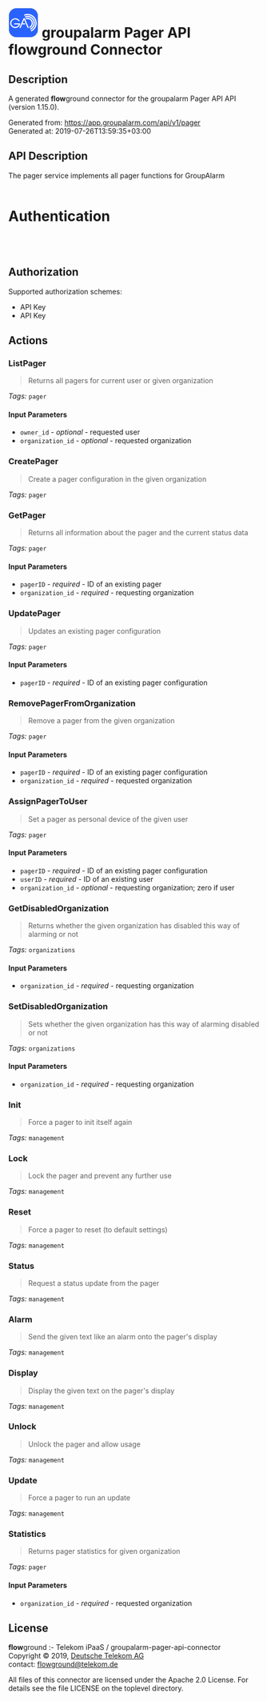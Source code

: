 # ![LOGO](logo.png) groupalarm Pager API **flow**ground Connector

## Description

A generated **flow**ground connector for the groupalarm Pager API API (version 1.15.0).

Generated from: https://app.groupalarm.com/api/v1/pager<br/>
Generated at: 2019-07-26T13:59:35+03:00

## API Description

The pager service implements all pager functions for GroupAlarm<br/>
<br/>
# Authentication<br/>
<br/>
<!-- ReDoc-Inject: <security-definitions> --><br/>

## Authorization

Supported authorization schemes:
- API Key
- API Key

## Actions

### ListPager
> Returns all pagers for current user or given organization<br/>

*Tags:* `pager`

#### Input Parameters
* `owner_id` - _optional_ - requested user<br/>
* `organization_id` - _optional_ - requested organization<br/>

### CreatePager
> Create a pager configuration in the given organization<br/>

*Tags:* `pager`

### GetPager
> Returns all information about the pager and the current status data<br/>

*Tags:* `pager`

#### Input Parameters
* `pagerID` - _required_ - ID of an existing pager<br/>
* `organization_id` - _required_ - requesting organization<br/>

### UpdatePager
> Updates an existing pager configuration<br/>

*Tags:* `pager`

#### Input Parameters
* `pagerID` - _required_ - ID of an existing pager configuration<br/>

### RemovePagerFromOrganization
> Remove a pager from the given organization<br/>

*Tags:* `pager`

#### Input Parameters
* `pagerID` - _required_ - ID of an existing pager configuration<br/>
* `organization_id` - _required_ - requested organization<br/>

### AssignPagerToUser
> Set a pager as personal device of the given user<br/>

*Tags:* `pager`

#### Input Parameters
* `pagerID` - _required_ - ID of an existing pager configuration<br/>
* `userID` - _required_ - ID of an existing user<br/>
* `organization_id` - _optional_ - requesting organization; zero if user<br/>

### GetDisabledOrganization
> Returns whether the given organization has disabled this way of alarming or not<br/>

*Tags:* `organizations`

#### Input Parameters
* `organization_id` - _required_ - requesting organization<br/>

### SetDisabledOrganization
> Sets whether the given organization has this way of alarming disabled or not<br/>

*Tags:* `organizations`

#### Input Parameters
* `organization_id` - _required_ - requesting organization<br/>

### Init
> Force a pager to init itself again<br/>

*Tags:* `management`

### Lock
> Lock the pager and prevent any further use<br/>

*Tags:* `management`

### Reset
> Force a pager to reset (to default settings)<br/>

*Tags:* `management`

### Status
> Request a status update from the pager<br/>

*Tags:* `management`

### Alarm
> Send the given text like an alarm onto the pager's display<br/>

*Tags:* `management`

### Display
> Display the given text on the pager's display<br/>

*Tags:* `management`

### Unlock
> Unlock the pager and allow usage<br/>

*Tags:* `management`

### Update
> Force a pager to run an update<br/>

*Tags:* `management`

### Statistics
> Returns pager statistics for given organization<br/>

*Tags:* `pager`

#### Input Parameters
* `organization_id` - _required_ - requested organization<br/>

## License

**flow**ground :- Telekom iPaaS / groupalarm-pager-api-connector<br/>
Copyright © 2019, [Deutsche Telekom AG](https://www.telekom.de)<br/>
contact: flowground@telekom.de

All files of this connector are licensed under the Apache 2.0 License. For details
see the file LICENSE on the toplevel directory.
